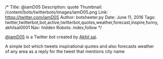 /*
Title: @iamD05
Description: quote
Thumbnail: /content/bots/twitterbots/images/iamD05.png
Link: https://twitter.com/iamD05
Author: botsheeter.py
Date: June 11, 2016
Tags: twitter,twitterbot,bot,active,twitterbot,quotes,weather,forecast,inspire,funny,akhilsai0001
Nav: hidden
Robots: index,follow
*/

[@iamD05](https://twitter.com/iamD05) is a Twitter bot created by [Akhil sai](https://twitter.com/Akhilsai0001).

A simple bot which tweets inspirational quotes and also forecasts weather of any area as a reply for the tweet that mentions city name


